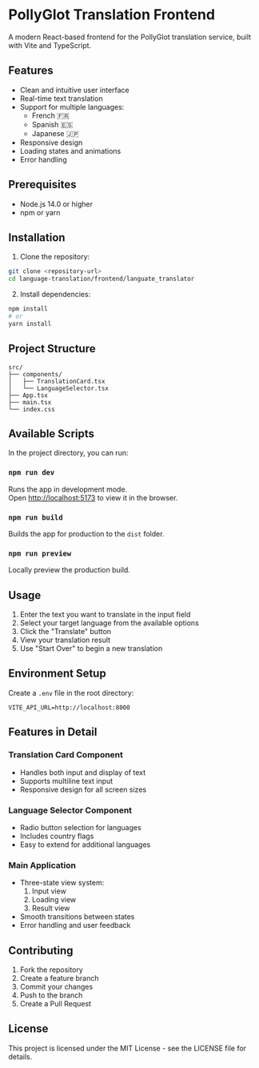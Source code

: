 # PollyGlot Translation Frontend

A modern React-based frontend for the PollyGlot translation service, built with Vite and TypeScript.

## Features

- Clean and intuitive user interface
- Real-time text translation
- Support for multiple languages:
  - French 🇫🇷
  - Spanish 🇪🇸
  - Japanese 🇯🇵
- Responsive design
- Loading states and animations
- Error handling

## Prerequisites

- Node.js 14.0 or higher
- npm or yarn

## Installation

1. Clone the repository:
```bash
git clone <repository-url>
cd language-translation/frontend/languate_translator
```

2. Install dependencies:
```bash
npm install
# or
yarn install
```

## Project Structure

```
src/
├── components/
│   ├── TranslationCard.tsx
│   └── LanguageSelector.tsx
├── App.tsx
├── main.tsx
└── index.css
```

## Available Scripts

In the project directory, you can run:

### `npm run dev`

Runs the app in development mode.\
Open [http://localhost:5173](http://localhost:5173) to view it in the browser.

### `npm run build`

Builds the app for production to the `dist` folder.

### `npm run preview`

Locally preview the production build.

## Usage

1. Enter the text you want to translate in the input field
2. Select your target language from the available options
3. Click the "Translate" button
4. View your translation result
5. Use "Start Over" to begin a new translation

## Environment Setup

Create a `.env` file in the root directory:

```env
VITE_API_URL=http://localhost:8000
```

## Features in Detail

### Translation Card Component
- Handles both input and display of text
- Supports multiline text input
- Responsive design for all screen sizes

### Language Selector Component
- Radio button selection for languages
- Includes country flags
- Easy to extend for additional languages

### Main Application
- Three-state view system:
  1. Input view
  2. Loading view
  3. Result view
- Smooth transitions between states
- Error handling and user feedback

## Contributing

1. Fork the repository
2. Create a feature branch
3. Commit your changes
4. Push to the branch
5. Create a Pull Request

## License

This project is licensed under the MIT License - see the LICENSE file for details.
